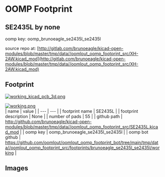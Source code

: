 # OOMP Footprint  
## SE2435L  by none  
  
oomp key: oomp_brunoeagle_se2435l_se2435l  
  
source repo at: [http://gitlab.com/brunoeagle/kicad-open-modules/blob/master/tmp/data//oomlout_oomp_footprint_src/XH-2AW.kicad_mod](http://gitlab.com/brunoeagle/kicad-open-modules/blob/master/tmp/data//oomlout_oomp_footprint_src/XH-2AW.kicad_mod)  
## Footprint  
  
[![working_kicad_pcb_3d.png](working_kicad_pcb_3d_600.png)](working_kicad_pcb_3d.png)  
  
[![working.png](working_600.png)](working.png)  
| name | value | 
| --- | --- | 
| footprint name | SE2435L | 
| footprint description | None | 
| number of pads | 55 | 
| github path | http://github.com/brunoeagle/kicad-open-modules/blob/master/tmp/data//oomlout_oomp_footprint_src/SE2435L.kicad_mod | 
| oomp key | oomp_brunoeagle_se2435l_se2435l | 
| oomp bot github | https://github.com/oomlout/oomlout_oomp_footprint_bot/tree/main/tmp/data//oomlout_oomp_footprint_src/footprints/brunoeagle_se2435l_se2435l/working | 
## Images  
